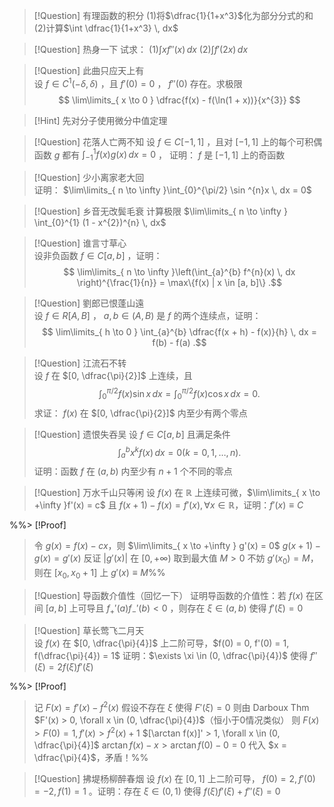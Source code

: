 > [!Question] 有理函数的积分 
> (1)将$\dfrac{1}{1+x^3}$化为部分分式的和
> (2)计算$\int \dfrac{1}{1+x^3} \, dx$



> [!Question] 热身一下
> 试求：
> (1)$\int  xf''(x) \, dx$
> (2)$\int  f'(2x) \, dx$



> [!Question] 此曲只应天上有  
> 设 $f \in C^{1}(-\delta, \delta)$ ，且 $f'(0) = 0$ ， $f''(0)$ 存在。求极限
> $$  
\lim\limits_{ x \to 0 } \dfrac{f(x) - f(\ln(1 + x))}{x^{3}}  
$$

> [!Hint]
> 先对分子使用微分中值定理



> [!Question] 花落人亡两不知 
> 设 $f \in C[-1, 1]$ ，且对 $[-1, 1]$ 上的每个可积偶函数 $g$ 都有 $\int_{-1}^{1} f(x)g(x) \, dx = 0$ ，
> 证明： $f$ 是 $[-1, 1]$ 上的奇函数



> [!Question] 少小离家老大回  
> 证明： $\lim\limits_{ n \to \infty }\int_{0}^{\pi/2} \sin ^{n}x \, dx = 0$



> [!Question] 乡音无改鬓毛衰
> 计算极限 $\lim\limits_{ n \to \infty } \int_{0}^{1} (1 - x^{2})^{n} \, dx$



> [!Question] 谁言寸草心  
> 设非负函数 $f \in C[a, b]$ ，证明：
> $$
> \lim\limits_{ n \to \infty }\left(\int_{a}^{b} f^{n}(x) \, dx \right)^{\frac{1}{n}} = \max\{f(x) | x \in [a, b]\} 
> .$$



> [!Question] 劉郎已恨蓬山遠  
> 设 $f \in R[A, B]$ ， $a, b \in (A, B)$ 是 $f$ 的两个连续点，证明：
> $$
> \lim\limits_{ h \to 0 } \int_{a}^{b} \dfrac{f(x + h) - f(x)}{h} \, dx  = f(b) - f(a)
> .$$



> [!Question] 江流石不转  
> 设 $f$ 在 $[0, \dfrac{\pi}{2}]$ 上连续，且
> $$
> \int_{0}^{\pi/2} f(x)\sin x \, dx = \int_{0}^{\pi/2} f(x)\cos x \, dx = 0
> .$$
> 求证： $f(x)$ 在 $[0, \dfrac{\pi}{2}]$ 内至少有两个零点



> [!Question] 遗恨失吞吴 
> 设 $f \in C[a, b]$ 且满足条件
> $$
> \int_{a}^{b} x^{k}f(x) \, dx  = 0 (k = 0, 1, \dots, n)
> .$$
> 证明：函数 $f$ 在 $(a, b)$ 内至少有 $n + 1$ 个不同的零点



> [!Question] 万水千山只等闲 
> 设 $f(x)$ 在 $\mathbb{R}$ 上连续可微，$\lim\limits_{ x \to +\infty }f'(x) = c$ 且 $f(x + 1) - f(x) = f'(x), \forall x \in \mathbb{R}$，证明：$f'(x) \equiv C$

%%> [!Proof]
> 令 $g(x) = f(x) - cx$，则 $\lim\limits_{ x \to +\infty } g'(x) = 0$
> $g(x + 1) - g(x) = g'(x)$
> 反证
> $|g'(x)|$ 在 $[0, +\infty)$ 取到最大值 $M > 0$
> 不妨 $g'(x_{0}) = M$，则在 $[x_{0}, x_{0} + 1]$ 上 $g'(x) \equiv M$%%



> [!Question] 导函数介值性（回忆一下）
> 证明导函数的介值性：若 $f(x)$ 在区间 $[a, b]$ 上可导且 $f_{+}'(a)f_{-}'(b) < 0$ ，则存在 $\xi \in (a, b)$ 使得 $f'(\xi) = 0$



> [!Question] 草长莺飞二月天  
> 设 $f(x)$ 在 $[0, \dfrac{\pi}{4}]$ 上二阶可导，$f(0) = 0, f'(0) = 1, f(\dfrac{\pi}{4}) = 1$
> 证明：$\exists \xi \in (0, \dfrac{\pi}{4})$ 使得 $f''(\xi) = 2f(\xi)f'(\xi)$

%%> [!Proof]
> 记 $F(x) = f'(x) - f^{2}(x)$
> 假设不存在 $\xi$ 使得 $F'(\xi) = 0$
> 则由 Darboux Thm $F'(x) > 0, \forall x \in (0, \dfrac{\pi}{4})$（恒小于0情况类似）
> 则 $F(x) > F(0) = 1, f'(x) > f^{2}(x) + 1$
> $[\arctan f(x)]' > 1, \forall x \in (0, \dfrac{\pi}{4}]$
> $\arctan f(x) - x > \arctan f(0) - 0 = 0$
> 代入 $x = \dfrac{\pi}{4}$，矛盾！%%



> [!Question] 拂堤杨柳醉春烟
> 设 $f(x)$ 在 $[0, 1]$ 上二阶可导， $f(0) = 2, f'(0) = -2, f(1) = 1$ 。证明：存在 $\xi \in (0, 1)$ 使得 $f(\xi)f'(\xi) + f''(\xi) = 0$
